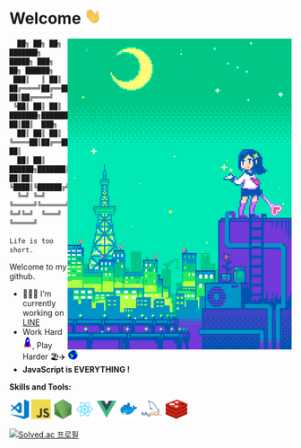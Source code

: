 # Welcome&nbsp;<img src="https://github.com/1ilsang/1ilsang/blob/master/assets/images/hi.gif" width="30px">

<a href="https://1041uuu.tumblr.com/" ><img align="right" width="400px" src="https://github.com/1ilsang/1ilsang/blob/master/assets/images/dot.gif"></a>

      ██╗ ██╗ ██╗    ███████╗ █████╗ ███╗   ██╗ ██████╗
     ███║   ║ ██║    ██╔════╝██╔══██╗████╗  ██║██╔════╝
     ╚██║ ██║ ██║    ███████╗███████║██╔██╗ ██║██║  ███╗
      ██║ ██║ ██║    ╚════██║██╔══██║██║╚██╗██║██║   ██║
      ██║ ██║ ██████╗███████║██║  ██║██║ ╚████║╚██████╔╝
      ╚═╝ ╚═╝ ╚═════╝╚══════╝╚═╝  ╚═╝╚═╝  ╚═══╝ ╚═════╝
                                        Life is too short.

Welcome to my github.

- 👨🏽‍💻 I’m currently working on [LINE](https://linecorp.com/en)
- Work Hard&nbsp;<img src="https://github.com/1ilsang/1ilsang/blob/master/assets/images/rocket.gif" width="17px">, Play Harder 🏖✈️&nbsp;<img src="https://github.com/1ilsang/1ilsang/blob/master/assets/images/earth.gif" width="17px">
- **JavaScript is EVERYTHING !**

**Skills and Tools:**

<a href="https://code.visualstudio.com"><code><img height="35" src="https://github.com/1ilsang/1ilsang/blob/master/assets/images/visual-studio-code.png"></code></a>
<a href="https://developer.mozilla.org/en-US/docs/Web/JavaScript"><code><img height="35" src="https://github.com/1ilsang/1ilsang/blob/master/assets/images/javascript.png"></code></a>
<a href="https://nodejs.org"><code><img height="35" src="https://github.com/1ilsang/1ilsang/blob/master/assets/images/nodejs.png"></code></a>
<a href="https://reactjs.org"><code><img height="35" src="https://github.com/1ilsang/1ilsang/blob/master/assets/images/react.png"></code></a>
<a href="https://vuejs.org"><code><img height="35" src="https://github.com/1ilsang/1ilsang/blob/master/assets/images/vue.png"></code></a>
<a href="https://www.docker.com"><code><img height="35" src="https://github.com/1ilsang/1ilsang/blob/master/assets/images/docker.png"></code></a>
<a href="https://www.mysql.com"><code><img height="35" src="https://github.com/1ilsang/1ilsang/blob/master/assets/images/mysql.png"></code></a>
<a href="https://redis.io"><code><img height="35" src="https://github.com/1ilsang/1ilsang/blob/master/assets/images/redis.png"></code></a>

[![Solved.ac 프로필](http://mazassumnida.wtf/api/v2/generate_badge?boj=1ilsang)](https://solved.ac/1ilsang) 
